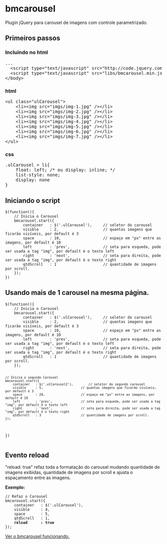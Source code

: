 <h1>bmcarousel</h1>

Plugin jQuery para carousel de imagens com controle parametrizado.


<h2>Primeiros passos</h2> 
<h3>Incluindo no html</h3>
<div class="highlight highlight-js"><pre><span class="err">...
  <span class="o">&lt;</span><span class="nx">script</span> <span class="nx">type</span><span class="o">=</span><span class="s2">"text/javascript"</span> <span class="nx">src</span><span class="o">=</span><span class="s2">"http://code.jquery.com/jquery-2.0.3.min.js"</span><span class="o">&gt;</span>
  <span class="o">&lt;</span><span class="nx">script</span> <span class="nx">type</span><span class="o">=</span><span class="s2">"text/javascript"</span> <span class="nx">src</span><span class="o">=</span><span class="s2">"libs/bmcarousel.min.js"</span><span class="o">&gt;&lt;</span><span class="err">/script&gt;</span>
<span class="o">&lt;</span><span class="err">/body&gt;</span></pre></div>
<h3>html</h3>
<pre><span class="o">&lt;</span><span>ul class="ulCarousel"</span><span class="o">&gt;</span>
	<span class="o">&lt;</span><span>li</span><span class="o">&gt;</span><span class="o">&lt;</span><span>img src="imgs/img-1.jpg"</span><span class="o"> /&gt;</span><span class="o">&lt;/</span><span>li</span><span class="o">&gt;</span>
	<span class="o">&lt;</span><span>li</span><span class="o">&gt;</span><span class="o">&lt;</span><span>img src="imgs/img-2.jpg"</span><span class="o"> /&gt;</span><span class="o">&lt;/</span><span>li</span><span class="o">&gt;</span>
	<span class="o">&lt;</span><span>li</span><span class="o">&gt;</span><span class="o">&lt;</span><span>img src="imgs/img-3.jpg"</span><span class="o"> /&gt;</span><span class="o">&lt;/</span><span>li</span><span class="o">&gt;</span>
	<span class="o">&lt;</span><span>li</span><span class="o">&gt;</span><span class="o">&lt;</span><span>img src="imgs/img-4.jpg"</span><span class="o"> /&gt;</span><span class="o">&lt;/</span><span>li</span><span class="o">&gt;</span>
	<span class="o">&lt;</span><span>li</span><span class="o">&gt;</span><span class="o">&lt;</span><span>img src="imgs/img-5.jpg"</span><span class="o"> /&gt;</span><span class="o">&lt;/</span><span>li</span><span class="o">&gt;</span>
	<span class="o">&lt;</span><span>li</span><span class="o">&gt;</span><span class="o">&lt;</span><span>img src="imgs/img-6.jpg"</span><span class="o"> /&gt;</span><span class="o">&lt;/</span><span>li</span><span class="o">&gt;</span>
	<span class="o">&lt;</span><span>li</span><span class="o">&gt;</span><span class="o">&lt;</span><span>img src="imgs/img-7.jpg"</span><span class="o"> /&gt;</span><span class="o">&lt;/</span><span>li</span><span class="o">&gt;</span>
<span class="o">&lt;/</span><span>ul</span><span class="o">&gt;</span></pre>



<h3>css</h3>
<pre>.ulCarousel > li{
	float: left; /* ou display: inline; */
	list-style: none;
	display: none
}</pre>

<h2>Iniciando o script</h2> 
<pre>
<code>$(function(){
	// Inicia o Carousel
	bmcarousel.start({
		container   : $('.ulCarousel'),		// seletor do carousel
		visible     : 2,      				// quantas imagens que ficarão visíveis, por default é 3
		space		: 10,     				// espaço em "px" entre as imagens, por default é 10
		left		: 'prev',   			// seta para esqueda, pode ser usada a tag "img", por default é o texto left
		right		: 'next',   			// seta para direita, pode ser usada a tag "img", por default é o texto right
		qtdScroll   : 1 					// quantidade de imagens por scroll.
	});
})</code>
</pre>

<h2>Usando mais de 1 carousel na mesma página.</h2> 
<pre>
<code>$(function(){
	// Inicia o Carousel
	bmcarousel.start({
		container   : $('.ulCarousel'),		// seletor do carousel
		visible     : 2,      				// quantas imagens que ficarão visíveis, por default é 3
		space		: 10,     				// espaço em "px" entre as imagens, por default é 10
		left		: 'prev',   			// seta para esqueda, pode ser usada a tag "img", por default é o texto left
		right		: 'next',   			// seta para direita, pode ser usada a tag "img", por default é o texto right
		qtdScroll   : 1 					// quantidade de imagens por scroll.
	});
	
	// Inicia o segundo Carousel
	bmcarousel.start({
		container   : $('.ulCarousel2'),		// seletor do segundo carousel
		visible     : 5,      				// quantas imagens que ficarão visíveis, por default é 3
		space		: 20,     				// espaço em "px" entre as imagens, por default é 10
		left		: 'prev',   			// seta para esqueda, pode ser usada a tag "img", por default é o texto left
		right		: 'next',   			// seta para direita, pode ser usada a tag "img", por default é o texto right
		qtdScroll   : 3 					// quantidade de imagens por scroll.
	});
})</code>
</pre>

<h2>Evento reload</h2> 
"reload: true" refaz toda a formatação do carousel mudando quantidade de imagens exibidas, quantidade de imagens por scroll e ajusta o espaçamento entre as imagens.

<strong>Exemplo:</strong>
<pre>
<code>// Refaz o Carousel
bmcarousel.start({
	container   : $('.ulCarousel'),
	visible     : 4,      				
	space		: 5,     			
	qtdScroll   : 1,
	<strong>reload      : true</strong>
});</code>
</pre>

<a href="https://rawgithub.com/brunomarcel/bmcarousel/master/index.html" target="_blank">Ver o bmcarousel funcionando.</a>
